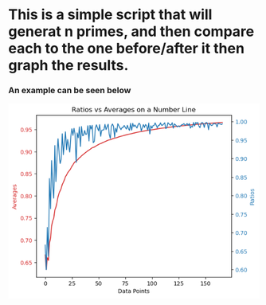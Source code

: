 # This is a simple script that will generat n primes, and then compare each to the one before/after it then graph the results.
### An example can be seen below  

![Graph of first 1000 numbers](exampleGraph.png)